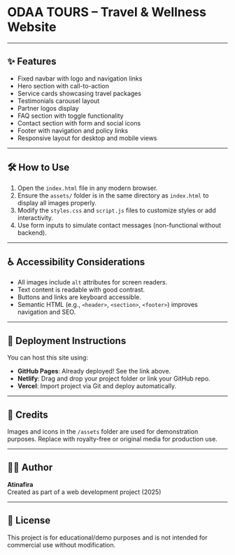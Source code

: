﻿# ODAA TOURS – Travel & Wellness Website


---

## ✨ Features
- Fixed navbar with logo and navigation links
- Hero section with call-to-action
- Service cards showcasing travel packages
- Testimonials carousel layout
- Partner logos display
- FAQ section with toggle functionality
- Contact section with form and social icons
- Footer with navigation and policy links
- Responsive layout for desktop and mobile views

---

## 🛠 How to Use
1. Open the `index.html` file in any modern browser.
2. Ensure the `assets/` folder is in the same directory as `index.html` to display all images properly.
3. Modify the `styles.css` and `script.js` files to customize styles or add interactivity.
4. Use form inputs to simulate contact messages (non-functional without backend).

---

## ♿ Accessibility Considerations
- All images include `alt` attributes for screen readers.
- Text content is readable with good contrast.
- Buttons and links are keyboard accessible.
- Semantic HTML (e.g., `<header>`, `<section>`, `<footer>`) improves navigation and SEO.

---

## 🚀 Deployment Instructions
You can host this site using:
- **GitHub Pages**: Already deployed! See the link above.
- **Netlify**: Drag and drop your project folder or link your GitHub repo.
- **Vercel**: Import project via Git and deploy automatically.

---

## 🎨 Credits
Images and icons in the `/assets` folder are used for demonstration purposes. Replace with royalty-free or original media for production use.

---

## 👨‍💻 Author
**Atinafira**  
Created as part of a web development project (2025)

---

## 📜 License
This project is for educational/demo purposes and is not intended for commercial use without modification.
